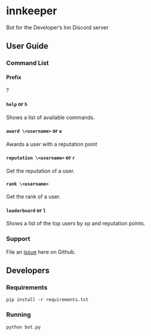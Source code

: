 # innkeeper
Bot for the Developer’s Inn Discord server

## User Guide

### Command List

#### Prefix
?
#### `help` or `h`
Shows a list of available commands.
#### `award \<username>` or `a`
Awards a user with a reputation point
#### `reputation \<username>` or `r`
Get the reputation of a user.
#### `rank \<username>`
Get the rank of a user.
#### `leaderboard` or `l`
Shows a list of the top users by xp and reputation points.

### Support

File an [issue](https://github.com/dev-inn/innkeeper/issues) here on Github.

## Developers

### Requirements

```
pip install -r requirements.txt
```

### Running

`python bot.py`
